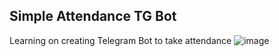 ## Simple Attendance TG Bot
Learning on creating Telegram Bot to take attendance
![image](https://user-images.githubusercontent.com/4621701/158024726-20b252c1-2f26-4455-965d-e1c8a13b38c0.png)
